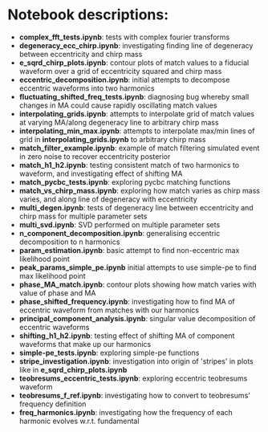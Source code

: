 # Notebook descriptions:
- **complex_fft_tests.ipynb**: tests with complex fourier transforms
- **degeneracy_ecc_chirp.ipynb**: investigating finding line of degeneracy between eccentricity and chirp mass
- **e_sqrd_chirp_plots.ipynb**: contour plots of match values to a fiducial waveform over a grid of eccentricity squared and chirp mass
- **eccentric_decomposition.ipynb**: initial attempts to decompose eccentric waveforms into two harmonics
- **fluctuating_shifted_freq_tests.ipynb**: diagnosing bug whereby small changes in MA could cause rapidly oscillating match values
- **interpolating_grids.ipynb**: attempts to interpolate grid of match values at varying MA/along degeneracy line to arbitrary chirp mass
- **interpolating_min_max.ipynb**: attempts to interpolate max/min lines of grid in **interpolating_grids.ipynb** to arbitrary chirp mass
- **match_filter_example.ipynb**: example of match filtering simulated event in zero noise to recover eccentricity posterior
- **match_h1_h2.ipynb**: testing consistent match of two harmonics to waveform, and investigating effect of shifting MA
- **match_pycbc_tests.ipynb**: exploring pycbc matching functions
- **match_vs_chirp_mass.ipynb**: exploring how match varies as chirp mass varies, and along line of degeneracy with eccentricity
- **multi_degen.ipynb**: tests of degeneracy line between eccentricity and chirp mass for multiple parameter sets
- **multi_svd.ipynb**: SVD performed on multiple parameter sets
- **n_component_decomposition.ipynb**: generalising eccentric decomposition to n harmonics
- **param_estimation.ipynb**: basic attempt to find non-eccentric max likelihood point
- **peak_params_simple_pe.ipynb** initial attempts to use simple-pe to find max likelihood point
- **phase_MA_match.ipynb**: contour plots showing how match varies with value of phase and MA
- **phase_shifted_frequency.ipynb**: investigating how to find MA of eccentric waveform from matches with our harmonics
- **principal_component_analysis.ipynb**: singular value decomposition of eccentric waveforms
- **shifting_h1_h2.ipynb**: testing effect of shifting MA of component waveforms that make up our harmonics
- **simple-pe_tests.ipynb**: exploring simple-pe functions
- **stripe_investigation.ipynb**: investigation into origin of 'stripes' in plots like in **e_sqrd_chirp_plots.ipynb**
- **teobresums_eccentric_tests.ipynb**: exploring eccentric teobresums waveform
- **teobresums_f_ref.ipynb**: investigating how to convert to teobresums' frequency definition
- **freq_harmonics.ipynb**: investigating how the frequency of each harmonic evolves w.r.t. fundamental
